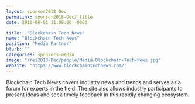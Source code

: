 ```yaml
---
layout: sponsor2018-Dec
permalink: sponsor2018-Dec/:title
date: 2010-06-01 11:00:00 -0600

title:  "Blockchain Tech News"
name: "Blockchain Tech News"
position: "Media Partner"
blurb: ""
categories: sponsors-media
image: "/res2018-Dec/people/Media-Blockchain-Tech-News.jpg"
website: "https://www.blockchaintechnews.com/"
---
```


Blockchain Tech News covers industry news and trends and serves as a forum for experts in the field. The site also allows industry participants to present ideas and seek timely feedback in this rapidly changing ecosystem.

